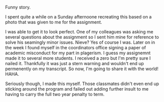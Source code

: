 Funny story.


I spent quite a while on a Sunday afternoone recreating this based on a photo that was given to me for the assignment. 

I was able to get it to look perfect. One of my colleagues was asking me several questions about the assignment so I sent
him mine for reference to solve his seamingly minor issues. Nieve? Yes of course I was.  Later on in the week I found myself in the coordinators office
signing a paper of academic misconduct for my part in plagerism. I guess my assignemnt made it to several more students.
I received a zero but I'm pretty sure I nailed it. Thankfully it was just a stern warning and wouldn't end up permenently on my transcript. So now, I'm going to share it with the world! HAHA.

Seriously though, I made this myself. Those classmates didn't even end up sticking around the program and failed out adding further
insult to me having to carry the full two year penalty to term. 
